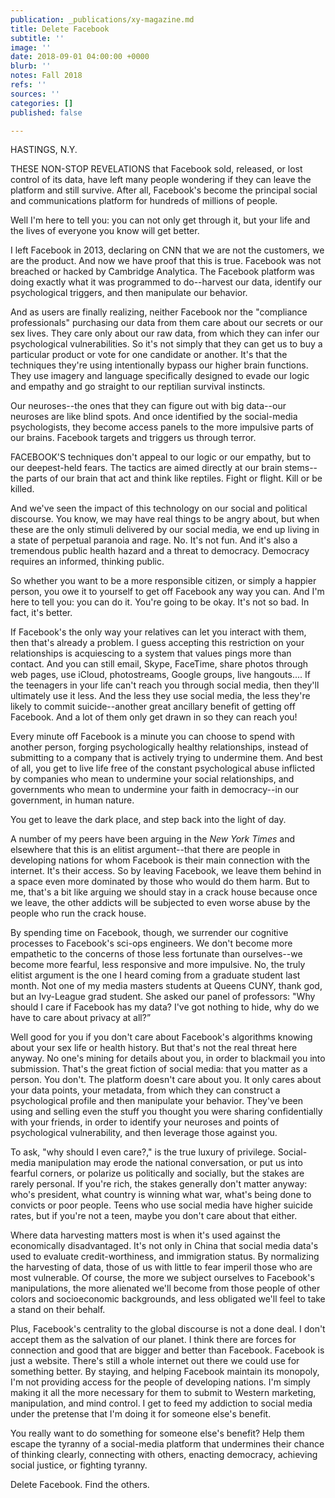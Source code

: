 ```yaml
---
publication: _publications/xy-magazine.md
title: Delete Facebook
subtitle: ''
image: ''
date: 2018-09-01 04:00:00 +0000
blurb: ''
notes: Fall 2018
refs: ''
sources: ''
categories: []
published: false

---
```

HASTINGS, N.Y. 

THESE NON-STOP REVELATIONS that Facebook sold, released, or lost control of its data, have left many people wondering if they can leave the platform and still survive. After all, Facebook's become the principal social and communications platform for hundreds of millions of people.

Well I'm here to tell you: you can not only get through it, but your life and the lives of everyone you know will get better.

I left Facebook in 2013, declaring on CNN that we are not the customers, we are the product. And now we have proof that this is true. Facebook was not breached or hacked by Cambridge Analytica. The Facebook platform was doing exactly what it was programmed to do--harvest our data, identify our psychological triggers, and then manipulate our behavior.

And as users are finally realizing, neither Facebook nor the "compliance professionals" purchasing our data from them care about our secrets or our sex lives. They care only about our raw data, from which they can infer our psychological vulnerabilities. So it's not simply that they can get us to buy a particular product or vote for one candidate or another. It's that the techniques they're using intentionally bypass our higher brain functions. They use imagery and language specifically designed to evade our logic and empathy and go straight to our reptilian survival instincts.

Our neuroses--the ones that they can figure out with big data--our neuroses are like blind spots. And once identified by the social-media psychologists, they become access panels to the more impulsive parts of our brains. Facebook targets and triggers us through terror.

FACEBOOK'S techniques don't appeal to our logic or our empathy, but to our deepest-held fears. The tactics are aimed directly at our brain stems--the parts of our brain that act and think like reptiles. Fight or flight. Kill or be killed.

And we've seen the impact of this technology on our social and political discourse. You know, we may have real things to be angry about, but when these are the only stimuli delivered by our social media, we end up living in a state of perpetual paranoia and rage. No. It's not fun. And it's also a tremendous public health hazard and a threat to democracy. Democracy requires an informed, thinking public.

So whether you want to be a more responsible citizen, or simply a happier person, you owe it to yourself to get off Facebook any way you can. And I'm here to tell you: you can do it. You're going to be okay. It's not so bad. In fact, it's better.

If Facebook's the only way your relatives can let you interact with them, then that's already a problem. I guess accepting this restriction on your relationships is acquiescing to a system that values pings more than contact. And you can still email, Skype, FaceTime, share photos through web pages, use iCloud, photostreams, Google groups, live hangouts.... If the teenagers in your life can't reach you through social media, then they'll ultimately use it less. And the less they use social media, the less they're likely to commit suicide--another great ancillary benefit of getting off Facebook. And a lot of them only get drawn in so they can reach you!

Every minute off Facebook is a minute you can choose to spend with another person, forging psychologically healthy relationships, instead of submitting to a company that is actively trying to undermine them. And best of all, you get to live life free of the constant psychological abuse inflicted by companies who mean to undermine your social relationships, and governments who mean to undermine your faith in democracy--in our government, in human nature.

You get to leave the dark place, and step back into the light of day.

A number of my peers have been arguing in the _New York Times_ and elsewhere that this is an elitist argument--that there are people in developing nations for whom Facebook is their main connection with the internet. It's their access. So by leaving Facebook, we leave them behind in a space even more dominated by those who would do them harm. But to me, that's a bit like arguing we should stay in a crack house because once we leave, the other addicts will be subjected to even worse abuse by the people who run the crack house.

By spending time on Facebook, though, we surrender our cognitive processes to Facebook's sci-ops engineers. We don't become more empathetic to the concerns of those less fortunate than ourselves--we become more fearful, less responsive and more impulsive. No, the truly elitist argument is the one I heard coming from a graduate student last month. Not one of my media masters students at Queens CUNY, thank god, but an Ivy-League grad student. She asked our panel of professors: "Why should I care if Facebook has my data? I've got nothing to hide, why do we have to care about privacy at all?”

Well good for you if you don't care about Facebook's algorithms knowing about your sex life or health history. But that's not the real threat here anyway. No one's mining for details about you, in order to blackmail you into submission. That's the great fiction of social media: that you matter as a person. You don't. The platform doesn't care about you. It only cares about your data points, your metadata, from which they can construct a psychological profile and then manipulate your behavior. They've been using and selling even the stuff you thought you were sharing confidentially with your friends, in order to identify your neuroses and points of psychological vulnerability, and then leverage those against you.

To ask, "why should I even care?," is the true luxury of privilege. Social-media manipulation may erode the national conversation, or put us into fearful corners, or polarize us politically and socially, but the stakes are rarely personal. If you're rich, the stakes generally don't matter anyway: who's president, what country is winning what war, what's being done to convicts or poor people. Teens who use social media have higher suicide rates, but if you're not a teen, maybe you don't care about that either.

Where data harvesting matters most is when it's used against the economically disadvantaged. It's not only in China that social media data's used to evaluate credit-worthiness, and immigration status. By normalizing the harvesting of data, those of us with little to fear imperil those who are most vulnerable. Of course, the more we subject ourselves to Facebook's manipulations, the more alienated we'll become from those people of other colors and socioeconomic backgrounds, and less obligated we'll feel to take a stand on their behalf.

Plus, Facebook's centrality to the global discourse is not a done deal. I don't accept them as the salvation of our planet. I think there are forces for connection and good that are bigger and better than Facebook. Facebook is just a website. There's still a whole internet out there we could use for something better. By staying, and helping Facebook maintain its monopoly, I'm not providing access for the people of developing nations. I'm simply making it all the more necessary for them to submit to Western marketing, manipulation, and mind control. I get to feed my addiction to social media under the pretense that I'm doing it for someone else's benefit.

You really want to do something for someone else's benefit? Help them escape the tyranny of a social-media platform that undermines their chance of thinking clearly, connecting with others, enacting democracy, achieving social justice, or fighting tyranny.

Delete Facebook. Find the others.